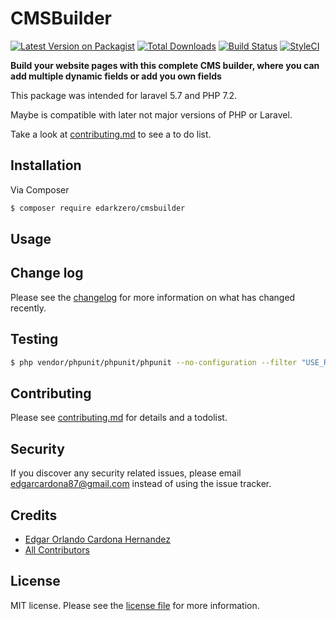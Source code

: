 # CMSBuilder

[![Latest Version on Packagist][ico-version]][link-packagist]
[![Total Downloads][ico-downloads]][link-downloads]
[![Build Status][ico-travis]][link-travis]
[![StyleCI][ico-styleci]][link-styleci]

**Build your website pages with this complete CMS builder, where you can add multiple dynamic fields or add you own fields**

This package was intended for laravel 5.7 and PHP 7.2.

Maybe is compatible with later not major versions of PHP or Laravel.


Take a look at [contributing.md](contributing.md) to see a to do list.

## Installation

Via Composer

``` bash
$ composer require edarkzero/cmsbuilder
```

## Usage

## Change log

Please see the [changelog](changelog.md) for more information on what has changed recently.

## Testing

``` bash
$ php vendor/phpunit/phpunit/phpunit --no-configuration --filter "USE_REGEXP_TO_FIND_METHOD" FILE_NAMESPACE FULL_FILE_PATH
```

## Contributing

Please see [contributing.md](contributing.md) for details and a todolist.

## Security

If you discover any security related issues, please email edgarcardona87@gmail.com instead of using the issue tracker.

## Credits

- [Edgar Orlando Cardona Hernandez][link-author]
- [All Contributors][link-contributors]

## License

MIT license. Please see the [license file](license.md) for more information.

[ico-version]: https://img.shields.io/packagist/v/edarkzero/cmsbuilder.svg?style=flat-square
[ico-downloads]: https://img.shields.io/packagist/dt/edarkzero/cmsbuilder.svg?style=flat-square
[ico-travis]: https://img.shields.io/travis/edarkzero/cmsbuilder/master.svg?style=flat-square
[ico-styleci]: https://github.styleci.io/repos/149793223/shield

[link-packagist]: https://packagist.org/packages/edarkzero/cmsbuilder
[link-downloads]: https://packagist.org/packages/edarkzero/cmsbuilder
[link-travis]: https://travis-ci.org/edarkzero/cmsbuilder
[link-styleci]: https://github.styleci.io/repos/149793223
[link-author]: https://github.com/edarkzero
[link-contributors]: ../../contributors]